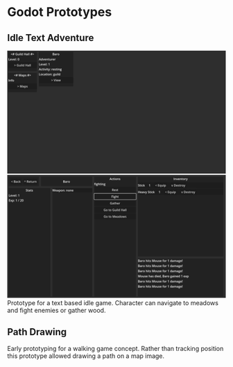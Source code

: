 # Godot Prototypes

## Idle Text Adventure
![Main Screen](docs/idle-text-adventure-01.png)
![Character Screen](docs/idle-text-adventure-02.png)
Prototype for a text based idle game. Character can navigate to meadows and fight enemies or gather wood.

## Path Drawing
Early prototyping for a walking game concept. Rather than tracking position this prototype allowed drawing a path on a map image.


